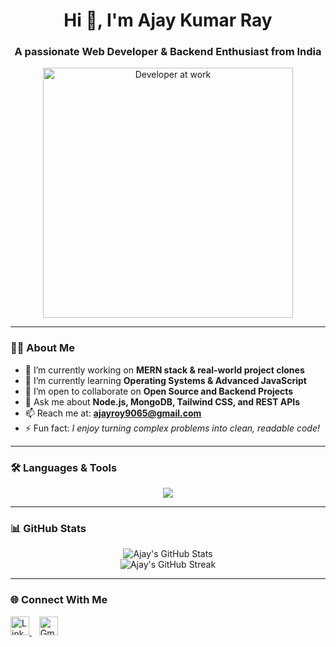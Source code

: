 <h1 align="center">Hi 👋, I'm Ajay Kumar Ray</h1>
<h3 align="center">A passionate Web Developer & Backend Enthusiast from India</h3>

<p align="center">
 <img src="https://cdn.dribbble.com/users/730703/screenshots/6581243/avento.gif" alt="Developer at work" width="400"/>
</p>

---

### 👨‍💻 About Me

- 🔭 I’m currently working on **MERN stack & real-world project clones**
- 🌱 I’m currently learning **Operating Systems & Advanced JavaScript**
- 🤝 I’m open to collaborate on **Open Source and Backend Projects**
- 💬 Ask me about **Node.js, MongoDB, Tailwind CSS, and REST APIs**
- 📫 Reach me at: **ajayroy9065@gmail.com**
- ⚡ Fun fact: *I enjoy turning complex problems into clean, readable code!*

---

### 🛠️ Languages & Tools

<p align="center">
  <img src="https://skillicons.dev/icons?i=html,css,js,react,nodejs,express,mongodb,java,tailwind,bootstrap,git,github,linux,vscode,postman" />
</p>

---

### 📊 GitHub Stats

<p align="center">
  <img src="https://github-readme-stats.vercel.app/api?username=ajay-so&show_icons=true&theme=tokyonight" alt="Ajay's GitHub Stats" />
  <br/>
  <img src="https://streak-stats.demolab.com/?user=ajay-so&theme=tokyonight" alt="Ajay's GitHub Streak" />
</p>

---

### 🌐 Connect With Me

<p align="left">
  <a href="https://www.linkedin.com/in/dev-ajay-kumar" target="_blank">
    <img src="https://cdn-icons-png.flaticon.com/512/174/174857.png" width="30" alt="LinkedIn" />
  </a>
  &nbsp;&nbsp;
  <a href="mailto:ajayroy9065@gmail.com" target="_blank">
    <img src="https://cdn-icons-png.flaticon.com/512/732/732200.png" width="30" alt="Gmail" />
  </a>
</p>
